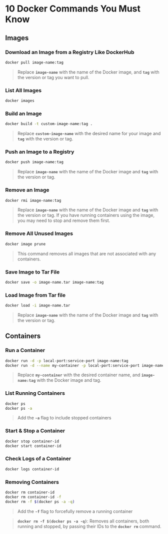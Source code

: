 # 10 Docker Commands You Must Know

## Images

### Download an Image from a Registry Like DockerHub

```bash
docker pull image-name:tag
```

> Replace **`image-name`** with the name of the Docker image, and **`tag`** with the version or tag you want to pull.
>

### List All Images

```bash
docker images
```

### **Build an Image**

```bash
docker build -t custom-image-name:tag .
```

> Replace **`custom-image-name`** with the desired name for your image and **`tag`** with the version or tag.
>

### **Push an Image to a Registry**

```bash
docker push image-name:tag
```

> Replace **`image-name`** with the name of the Docker image and **`tag`** with the version or tag.
>

### **Remove an Image**

```bash
docker rmi image-name:tag
```

> Replace **`image-name`** with the name of the Docker image and **`tag`** with the version or tag. If you have running containers using the image, you may need to stop and remove them first.
>

### **Remove All Unused Images**

```bash
docker image prune
```

> This command removes all images that are not associated with any containers.
>

### Save Image to Tar File

```bash
docker save -o image-name.tar image-name:tag
```

### Load Image from Tar file

```bash
docker load -i image-name.tar
```

> Replace **`image-name`** with the name of the Docker image and **`tag`** with the version or tag.
>

## Containers

### **Run a Container**

```bash
docker run -d -p local-port:service-port image-name:tag
docker run -d --name my-container -p local-port:service-port image-name:tag
```

> Replace **`my-container`** with the desired container name, and **`image-name:tag`** with the Docker image and tag.
>

### **List Running Containers**

```bash
docker ps
docker ps -a
```

> Add the **`-a`** flag to include stopped containers
>

### **Start & Stop a Container**

```bash
docker stop container-id
docker start container-id
```

### Check Logs of a Container

```bash
docker logs container-id
```

### Removing Containers

```bash
docker rm container-id
docker rm container-id -f
docker rm -f $(docker ps -a -q)
```

> Add the **`-f`** flag to forcefully remove a running container

>**`docker rm -f $(docker ps -a -q)`**: Removes all containers, both running and stopped, by passing their IDs to the **`docker rm`** command.
>
